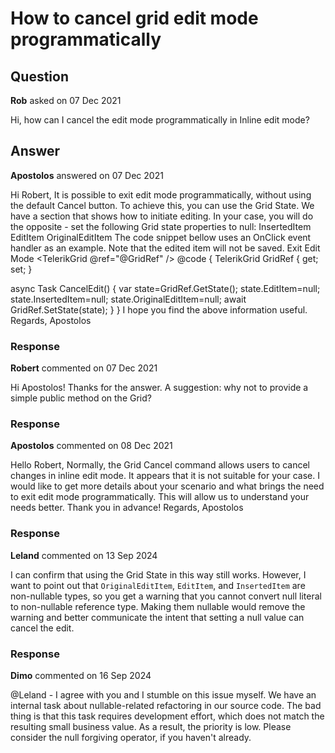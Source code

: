 # How to cancel grid edit mode programmatically

## Question

**Rob** asked on 07 Dec 2021

Hi, how can I cancel the edit mode programmatically in Inline edit mode?

## Answer

**Apostolos** answered on 07 Dec 2021

Hi Robert, It is possible to exit edit mode programmatically, without using the default Cancel button. To achieve this, you can use the Grid State. We have a section that shows how to initiate editing. In your case, you will do the opposite - set the following Grid state properties to null: InsertedItem EditItem OriginalEditItem The code snippet bellow uses an OnClick event handler as an example. Note that the edited item will not be saved. <TelerikButton OnClick="@CancelEdit"> Exit Edit Mode </TelerikButton> <TelerikGrid @ref="@GridRef" /> @code {
TelerikGrid <GridModel> GridRef { get; set; }

async Task CancelEdit()
{
var state=GridRef.GetState();
state.EditItem=null;
state.InsertedItem=null;
state.OriginalEditItem=null;
await GridRef.SetState(state);
}
} I hope you find the above information useful. Regards, Apostolos

### Response

**Robert** commented on 07 Dec 2021

Hi Apostolos! Thanks for the answer. A suggestion: why not to provide a simple public method on the Grid?

### Response

**Apostolos** commented on 08 Dec 2021

Hello Robert, Normally, the Grid Cancel command allows users to cancel changes in inline edit mode. It appears that it is not suitable for your case. I would like to get more details about your scenario and what brings the need to exit edit mode programmatically. This will allow us to understand your needs better. Thank you in advance! Regards, Apostolos

### Response

**Leland** commented on 13 Sep 2024

I can confirm that using the Grid State in this way still works. However, I want to point out that `OriginalEditItem`, `EditItem`, and `InsertedItem` are non-nullable types, so you get a warning that you cannot convert null literal to non-nullable reference type. Making them nullable would remove the warning and better communicate the intent that setting a null value can cancel the edit.

### Response

**Dimo** commented on 16 Sep 2024

@Leland - I agree with you and I stumble on this issue myself. We have an internal task about nullable-related refactoring in our source code. The bad thing is that this task requires development effort, which does not match the resulting small business value. As a result, the priority is low. Please consider the null forgiving operator, if you haven't already.
